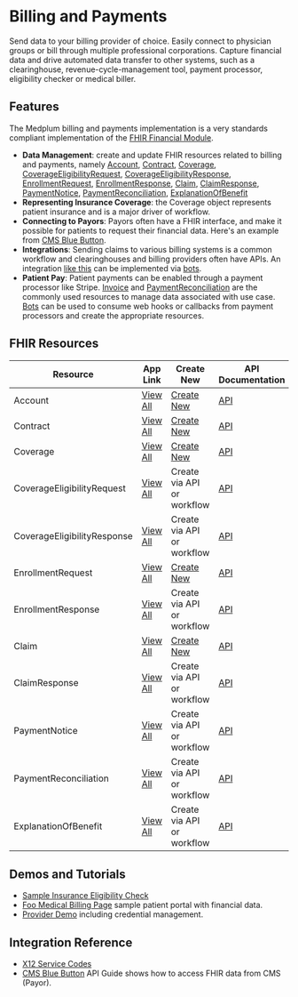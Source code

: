 # Billing and Payments

Send data to your billing provider of choice. Easily connect to physician groups or bill through multiple professional corporations. Capture financial data and drive automated data transfer to other systems, such as a clearinghouse, revenue-cycle-management tool, payment processor, eligibility checker or medical biller.

## Features

The Medplum billing and payments implementation is a very standards compliant implementation of the [FHIR Financial Module](http://www.hl7.org/fhir/financial-module.html).

- **Data Management**: create and update FHIR resources related to billing and payments, namely [Account](https://app.medplum.com/Account), [Contract](https://app.medplum.com/Contract), [Coverage](https://app.medplum.com/Coverage), [CoverageEligibilityRequest](https://app.medplum.com/CoverageEligibilityRequest), [CoverageEligibilityResponse](https://app.medplum.com/CoverageEligibilityResponse), [EnrollmentRequest](https://app.medplum.com/EnrollmentRequest), [EnrollmentResponse](https://app.medplum.com/EnrollmentResponse), [Claim](https://app.medplum.com/Claim), [ClaimResponse](https://app.medplum.com/ClaimResponse), [PaymentNotice](https://app.medplum.com/PaymentNotice), [PaymentReconciliation](https://app.medplum.com/PaymentReconciliation), [ExplanationOfBenefit](https://app.medplum.com/ExplainationOfBenefit)
- **Representing Insurance Coverage**: the Coverage object represents patient insurance and is a major driver of workflow.
- **Connecting to Payors**: Payors often have a FHIR interface, and make it possible for patients to request their financial data. Here's an example from [CMS Blue Button](https://bluebutton.cms.gov/developers/#try-the-api).
- **Integrations**: Sending claims to various billing systems is a common workflow and clearinghouses and billing providers often have APIs. An integration [like this](https://developers.changehealthcare.com/eligibilityandclaims/reference/processclaim) can be implemented via [bots](https://www.medplum.com/docs/tutorials/bots).
- **Patient Pay**: Patient payments can be enabled through a payment processor like Stripe. [Invoice](https://app.medplum.com/Invoice) and [PaymentReconciliation](https://app.medplum.com/PaymentReconciliation) are the commonly used resources to manage data associated with use case. [Bots](https://www.medplum.com/docs/tutorials/bots) can be used to consume web hooks or callbacks from payment processors and create the appropriate resources.

## FHIR Resources

| Resource                    | App Link                                                        | Create New                                                  | API Documentation                                                                  |
| --------------------------- | --------------------------------------------------------------- | ----------------------------------------------------------- | ---------------------------------------------------------------------------------- |
| Account                     | [View All](https://app.medplum.com/Account)                     | [Create New](https://app.medplum.com/Account/new)           | [API](https://www.medplum.com/docs/api/fhir/resources/account)                     |
| Contract                    | [View All](https://app.medplum.com/Contract)                    | [Create New](https://app.medplum.com/Contract/new)          | [API](https://www.medplum.com/docs/api/fhir/resources/contract)                    |
| Coverage                    | [View All](https://app.medplum.com/Coverage)                    | [Create New](https://app.medplum.com/Coverage/new)          | [API](https://www.medplum.com/docs/api/fhir/resources/coverage)                    |
| CoverageEligibilityRequest  | [View All](https://app.medplum.com/CoverageEligibilityRequest)  | Create via API or workflow                                  | [API](https://www.medplum.com/docs/api/fhir/resources/coverageeligibilityrequest)  |
| CoverageEligibilityResponse | [View All](https://app.medplum.com/CoverageEligibilityResponse) | Create via API or workflow                                  | [API](https://www.medplum.com/docs/api/fhir/resources/coverageeligibilityresponse) |
| EnrollmentRequest           | [View All](https://app.medplum.com/EnrollmentRequest)           | [Create New](https://app.medplum.com/EnrollmentRequest/new) | [API](https://www.medplum.com/docs/api/fhir/resources/enrollmentrequest)           |
| EnrollmentResponse          | [View All](https://app.medplum.com/EnrollmentResponse)          | Create via API or workflow                                  | [API](https://www.medplum.com/docs/api/fhir/resources/enrollmentresponse)          |
| Claim                       | [View All](https://app.medplum.com/Claim)                       | [Create New](https://app.medplum.com/Claim/new)             | [API](https://www.medplum.com/docs/api/fhir/resources/claim)                       |
| ClaimResponse               | [View All](https://app.medplum.com/ClaimResponse)               | Create via API or workflow                                  | [API](https://www.medplum.com/docs/api/fhir/resources/claimresponse)               |
| PaymentNotice               | [View All](https://app.medplum.com/PaymentNotice)               | Create via API or workflow                                  | [API](https://www.medplum.com/docs/api/fhir/resources/paymentnotice)               |
| PaymentReconciliation       | [View All](https://app.medplum.com/PaymentReconciliation)       | Create via API or workflow                                  | [API](https://www.medplum.com/docs/api/fhir/resources/paymentreconciliation)       |
| ExplanationOfBenefit        | [View All](https://app.medplum.com/ExplainationOfBenefit)       | Create via API or workflow                                  | [API](https://www.medplum.com/docs/api/fhir/resources/explanationofbenefit)        |

## Demos and Tutorials

- [Sample Insurance Eligibility Check](https://www.medplum.com/docs/tutorials/bots/insurance-eligibility-check)
- [Foo Medical Billing Page](https://foomedical.com/account/membership-and-billing) sample patient portal with financial data.
- [Provider Demo](https://provider.foomedical.com) including credential management.

## Integration Reference

- [X12 Service Codes](https://x12.org/codes/service-type-codes)
- [CMS Blue Button](https://bluebutton.cms.gov/developers/#try-the-api) API Guide shows how to access FHIR data from CMS (Payor).
